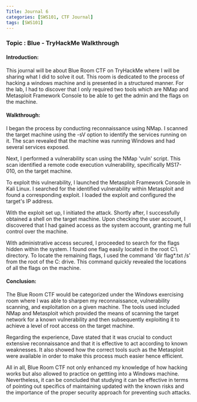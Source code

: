 ```yaml
---
Title: Journal 6
categories: [SWS101, CTF Journal]
tags: [SWS101]
---
```


### Topic : Blue - TryHackMe Walkthrough 

#### Introduction: 
This journal will be about Blue Room CTF on TryHackMe where I will be sharing what I did to solve it out. This room is dedicated to the process of hacking a windows machine and is presented in a structured manner. For the lab, I had to discover that I only required two tools which are NMap and Metasploit Framework Console to be able to get the admin and the flags on the machine. 

#### Walkthrough: 
I began the process by conducting reconnaissance using NMap. I scanned the target machine using the -sV option to identify the services running on it. The scan revealed that the machine was running Windows and had several services exposed.

Next, I performed a vulnerability scan using the NMap 'vuln' script. This scan identified a remote code execution vulnerability, specifically MS17-010, on the target machine.

To exploit this vulnerability, I launched the Metasploit Framework Console in Kali Linux. I searched for the identified vulnerability within Metasploit and found a corresponding exploit. I loaded the exploit and configured the target's IP address.

With the exploit set up, I initiated the attack. Shortly after, I successfully obtained a shell on the target machine. Upon checking the user account, I discovered that I had gained access as the system account, granting me full control over the machine.

With administrative access secured, I proceeded to search for the flags hidden within the system. I found one flag easily located in the root C:\ directory. To locate the remaining flags, I used the command 'dir flag*.txt /s' from the root of the C: drive. This command quickly revealed the locations of all the flags on the machine.

#### Conclusion:
The Blue Room CTF would be categorized under the Windows exercising room where I was able to sharpen my reconnaissance, vulnerability scanning, and exploitation on a given machine. The tools used included NMap and Metasploit which provided the means of scanning the target network for a known vulnerability and then subsequently exploiting it to achieve a level of root access on the target machine.

Regarding the experience, Dave stated that it was crucial to conduct extensive reconnaissance and that it is effective to act according to known weaknesses. It also showed how the correct tools such as the Metasploit were available in order to make this process much easier hence efficient.

All in all, Blue Room CTF not only enhanced my knowledge of how hacking works but also allowed to practice on gettting into a Windows machine. Nevertheless, it can be concluded that studying it can be effective in terms of pointing out specifics of maintaining updated with the known risks and the importance of the proper security approach for preventing such attacks.